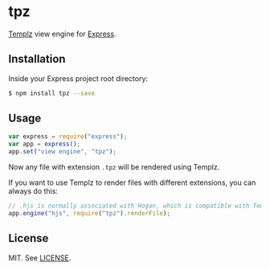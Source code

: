 tpz
===
[Templz](https://github.com/MaxArt2501/templz) view engine for [Express](http://expressjs.com/).

## Installation

Inside your Express project root directory:

```bash
$ npm install tpz --save
```

## Usage

```js
var express = require("express");
var app = express();
app.set("view engine", "tpz");
```

Now any file with extension `.tpz` will be rendered using Templz.

If you want to use Templz to render files with different extensions, you can always do this:

```js
// .hjs is normally associated with Hogan, which is compatible with Templz
app.engine("hjs", require("tpz").renderFile);
```

## License

MIT. See [LICENSE](LICENSE).
